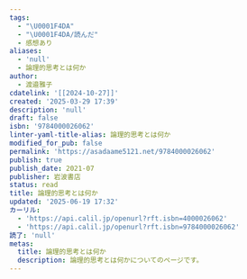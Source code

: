 ```yaml
---
tags:
  - "\U0001F4DA"
  - "\U0001F4DA/読んだ"
  - 感想あり
aliases:
  - 'null'
  - 論理的思考とは何か
author:
  - 渡邉雅子
cdatelink: '[[2024-10-27]]'
created: '2025-03-29 17:39'
description: 'null'
draft: false
isbn: '9784000026062'
linter-yaml-title-alias: 論理的思考とは何か
modified_for_pub: false
permalink: 'https://asadaame5121.net/9784000026062'
publish: true
publish_date: 2021-07
publisher: 岩波書店
status: read
title: 論理的思考とは何か
updated: '2025-06-19 17:32'
カーリル:
  - 'https://api.calil.jp/openurl?rft.isbn=4000026062'
  - 'https://api.calil.jp/openurl?rft.isbn=9784000026062'
読了: 'null'
metas:
  title: 論理的思考とは何か
  description: 論理的思考とは何かについてのページです。
---
```


